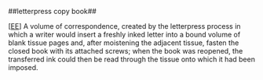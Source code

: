 ##letterpress copy book##

\[[EE](SOURCES.md#EE)\]  A volume of correspondence, created by the letterpress process in which a writer would insert a freshly inked letter into a bound volume of blank tissue pages and, after moistening the adjacent tissue, fasten the closed book with its attached screws; when the book was reopened, the transferred ink could then be read through the tissue onto which it had been imposed.
